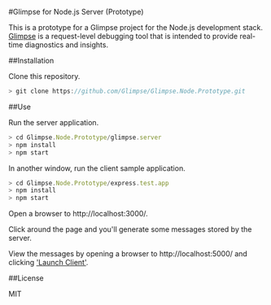#Glimpse for Node.js Server (Prototype)

This is a prototype for a Glimpse project for the Node.js development stack. [Glimpse](http://getglimpse.com/) is a request-level debugging tool that is intended to provide real-time diagnostics and insights.

##Installation

Clone this repository.

```javascript
> git clone https://github.com/Glimpse/Glimpse.Node.Prototype.git
```

##Use

Run the server application.

```javascript
> cd Glimpse.Node.Prototype/glimpse.server
> npm install
> npm start
```

In another window, run the client sample application.

```javascript
> cd Glimpse.Node.Prototype/express.test.app
> npm install
> npm start
```

Open a browser to http://localhost:3000/.

Click around the page and you'll generate some messages stored by the server.

View the messages by opening a browser to http://localhost:5000/ and clicking ['Launch Client'](http://localhost:5000/glimpse/client/index.html?metadataUri=%2Fglimpse%2Fmetadata).

##License

MIT
